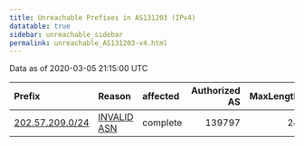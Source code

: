 ```yaml
---
title: Unreachable Prefixes in AS131203 (IPv4)
datatable: true
sidebar: unreachable_sidebar
permalink: unreachable_AS131203-v4.html
---
```


Data as of 2020-03-05 21:15:00 UTC


<div class="datatable-begin"></div>

| Prefix                                                   | Reason                                                                                                  | affected   |   Authorized AS |   MaxLength | Anchor                                       |   unreachable /24s |
|:---------------------------------------------------------|:--------------------------------------------------------------------------------------------------------|:-----------|----------------:|------------:|:---------------------------------------------|-------------------:|
| [202.57.209.0/24](https://stat.ripe.net/202.57.209.0/24) | [INVALID ASN](https://rpki-validator.ripe.net/announcement-preview?asn=AS131203&prefix=202.57.209.0/24) | complete   |          139797 |          24 | [APNIC](unreachable_APNIC_RPKI_Root-v4.html) |                  1 |

<div class="datatable-end"></div>